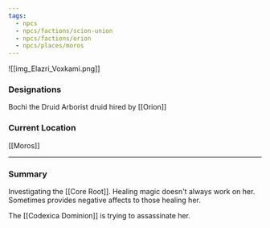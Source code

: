 ```yaml
---
tags:
  - npcs
  - npcs/factions/scion-union
  - npcs/factions/orion
  - npcs/places/moros
---
```

![[img_Elazri_Voxkami.png]]
### Designations
Bochi the Druid
Arborist druid hired by [[Orion]]

### Current Location
[[Moros]]

___
### Summary
Investigating the [[Core Root]]. 
Healing magic doesn't always work on her. Sometimes provides negative affects to those healing her.

The [[Codexica Dominion]] is trying to assassinate her.




